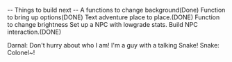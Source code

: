 -- Things to build next --
A functions to change background(Done)
Function to bring up options(DONE)
Text adventure place to place.(DONE)
Function to change brightness
Set up a NPC with lowgrade stats.
Build NPC interaction.(DONE)


Darnal: Don't hurry about who I am! I'm a guy with a talking Snake!
Snake: Colonel~!